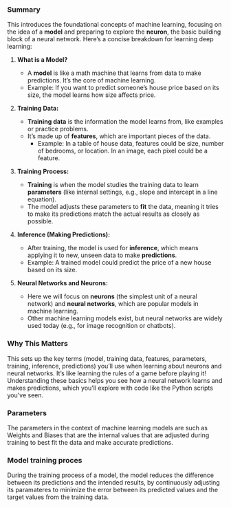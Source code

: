 ### Summary

This introduces the foundational concepts of machine learning, focusing on the idea of a **model** and preparing to explore the **neuron**, the basic building block of a neural network. Here’s a concise breakdown for learning deep learning:

1. **What is a Model?**
   - A **model** is like a math machine that learns from data to make predictions. It’s the core of machine learning.
   - Example: If you want to predict someone’s house price based on its size, the model learns how size affects price.

2. **Training Data:**
   - **Training data** is the information the model learns from, like examples or practice problems.
   - It’s made up of **features**, which are important pieces of the data.
     - Example: In a table of house data, features could be size, number of bedrooms, or location. In an image, each pixel could be a feature.

3. **Training Process:**
   - **Training** is when the model studies the training data to learn **parameters** (like internal settings, e.g., slope and intercept in a line equation).
   - The model adjusts these parameters to **fit** the data, meaning it tries to make its predictions match the actual results as closely as possible.

4. **Inference (Making Predictions):**
   - After training, the model is used for **inference**, which means applying it to new, unseen data to make **predictions**.
   - Example: A trained model could predict the price of a new house based on its size.

5. **Neural Networks and Neurons:**
   - Here we will focus on **neurons** (the simplest unit of a neural network) and **neural networks**, which are popular models in machine learning.
   - Other machine learning models exist, but neural networks are widely used today (e.g., for image recognition or chatbots).

### Why This Matters
This sets up the key terms (model, training data, features, parameters, training, inference, predictions) you’ll use when learning about neurons and neural networks. It’s like learning the rules of a game before playing it! Understanding these basics helps you see how a neural network learns and makes predictions, which you’ll explore with code like the Python scripts you’ve seen.


### Parameters
The parameters in the context of machine learning models are such as Weights and Biases that are the internal values that are adjusted during training to best fit the data and make accurate predictions.

### Model training proces
During the training process of a model, the model reduces the difference between its predictions and the intended results, by continuously adjusting its paramateres to minimize the error between its predicted values and the target values from the training data.


